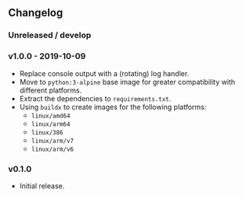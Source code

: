 ## Changelog

### Unreleased / develop

### v1.0.0 - 2019-10-09
- Replace console output with a (rotating) log handler.
- Move to `python:3-alpine` base image for greater compatibility with different platforms.
- Extract the dependencies to `requirements.txt`.
- Using `buildx` to create images for the following platforms:
  - `linux/amd64`
  - `linux/arm64`
  - `linux/386`
  - `linux/arm/v7`
  - `linux/arm/v6`

### v0.1.0
- Initial release.
